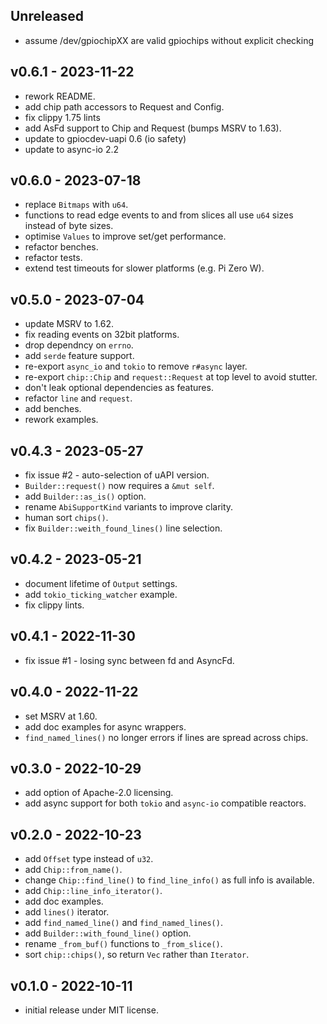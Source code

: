 <a name="unreleased"></a>
## Unreleased

 - assume /dev/gpiochipXX are valid gpiochips without explicit checking

<a name="v0.6.1"></a>
## v0.6.1 - 2023-11-22

 - rework README.
 - add chip path accessors to Request and Config.
 - fix clippy 1.75 lints
 - add AsFd support to Chip and Request (bumps MSRV to 1.63).
 - update to gpiocdev-uapi 0.6 (io safety)
 - update to async-io 2.2

<a name="v0.6.0"></a>
## v0.6.0 - 2023-07-18

 - replace `Bitmaps` with `u64`.
 - functions to read edge events to and from slices all use `u64` sizes instead of byte sizes.
 - optimise `Values` to improve set/get performance.
 - refactor benches.
 - refactor tests.
 - extend test timeouts for slower platforms (e.g. Pi Zero W).

<a name="v0.5.0"></a>
## v0.5.0 - 2023-07-04

 - update MSRV to 1.62.
 - fix reading events on 32bit platforms.
 - drop dependncy on `errno`.
 - add `serde` feature support.
 - re-export `async_io` and `tokio` to remove `r#async` layer.
 - re-export `chip::Chip` and `request::Request` at top level to avoid stutter.
 - don't leak optional dependencies as features.
 - refactor `line` and `request`.
 - add benches.
 - rework examples.

<a name="v0.4.3"></a>
## v0.4.3 - 2023-05-27

 - fix issue #2 - auto-selection of uAPI version.
 - `Builder::request()` now requires a `&mut self`.
 - add `Builder::as_is()` option.
 - rename `AbiSupportKind` variants to improve clarity.
 - human sort `chips()`.
 - fix `Builder::weith_found_lines()` line selection.

<a name="v0.4.2"></a>
## v0.4.2 - 2023-05-21

 - document lifetime of `Output` settings.
 - add `tokio_ticking_watcher` example.
 - fix clippy lints.

<a name="v0.4.1"></a>
## v0.4.1 - 2022-11-30

 - fix issue #1 - losing sync between fd and AsyncFd.

<a name="v0.4.0"></a>
## v0.4.0 - 2022-11-22

 - set MSRV at 1.60.
 - add doc examples for async wrappers.
 - `find_named_lines()` no longer errors if lines are spread across chips.

<a name="v0.3.0"></a>
## v0.3.0 - 2022-10-29

 - add option of Apache-2.0 licensing.
 - add async support for both `tokio` and `async-io` compatible reactors.

<a name="v0.2.0"></a>
## v0.2.0 - 2022-10-23

 - add `Offset` type instead of `u32`.
 - add `Chip::from_name()`.
 - change `Chip::find_line()` to `find_line_info()` as full info is available.
 - add `Chip::line_info_iterator()`.
 - add doc examples.
 - add `lines()` iterator.
 - add `find_named_line()` and `find_named_lines()`.
 - add `Builder::with_found_line()` option.
 - rename `_from_buf()` functions to `_from_slice()`.
 - sort `chip::chips()`, so return `Vec` rather than `Iterator`.

<a name="v0.1.0"></a>
## v0.1.0 - 2022-10-11

 - initial release under MIT license.

